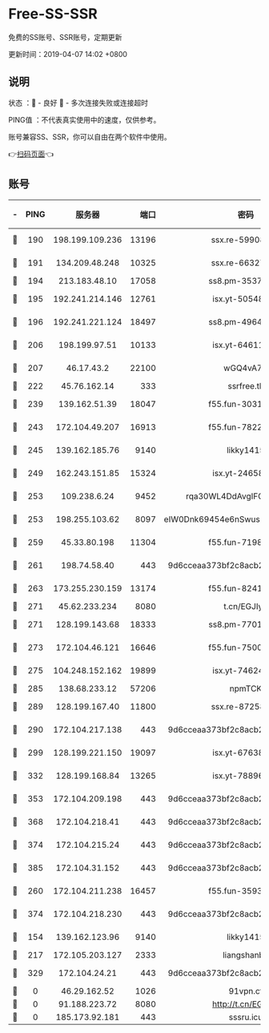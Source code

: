 # Free-SS-SSR

免费的SS账号、SSR账号，定期更新

更新时间：2019-04-07 14:02 +0800

## 说明

状态     ：🙂 - 良好 🙁 - 多次连接失败或连接超时

PING值   ：不代表真实使用中的速度，仅供参考。

账号兼容SS、SSR，你可以自由在两个软件中使用。

👉[扫码页面](https://liesauer.github.io/Free-SS-SSR/)👈

## 账号

|-|PING|服务器|端口|密码|加密方式|区域|
|:----:|:----:|:-----:|-----:|:----:|:----:|:----:|
|🙂|190|198.199.109.236|13196|ssx.re-59908217|aes-256-cfb|US|
|🙂|191|134.209.48.248|10325|ssx.re-66327199|aes-256-cfb|US|
|🙂|194|213.183.48.10|17058|ss8.pm-35372165|rc4-md5|RU|
|🙂|195|192.241.214.146|12761|isx.yt-50548426|aes-256-cfb|US|
|🙂|196|192.241.221.124|18497|ss8.pm-49648678|aes-256-cfb|US|
|🙂|206|198.199.97.51|10133|isx.yt-64611548|aes-256-cfb|US|
|🙂|207|46.17.43.2|22100|wGQ4vA7D|aes-256-gcm|RU|
|🙂|222|45.76.162.14|333|ssrfree.tk|rc4|SG|
|🙂|239|139.162.51.39|18047|f55.fun-30318909|aes-256-cfb|SG|
|🙂|243|172.104.49.207|16913|f55.fun-78222028|aes-256-cfb|SG|
|🙂|245|139.162.185.76|9140|likky1415|aes-256-cfb|DE|
|🙂|249|162.243.151.85|15324|isx.yt-24658995|aes-256-cfb|US|
|🙂|253|109.238.6.24|9452|rqa30WL4DdAvgIFG6Fs3znzTa|aes-256-cfb|FR|
|🙂|253|198.255.103.62|8097|eIW0Dnk69454e6nSwuspv9DmS201tQ0D|aes-256-cfb|US|
|🙂|259|45.33.80.198|11304|f55.fun-71989148|aes-256-cfb|US|
|🙂|261|198.74.58.40|443|9d6cceaa373bf2c8acb22e60b6a58be6|aes-256-cfb|US|
|🙂|263|173.255.230.159|13174|f55.fun-82418787|aes-256-cfb|US|
|🙂|271|45.62.233.234|8080|t.cn/EGJIyrl|rc4-md5|CA|
|🙂|271|128.199.143.68|18333|ss8.pm-77013643|aes-256-cfb|SG|
|🙂|273|172.104.46.121|16646|f55.fun-75001802|aes-256-cfb|SG|
|🙂|275|104.248.152.162|19899|isx.yt-74624394|aes-256-cfb|SG|
|🙂|285|138.68.233.12|57206|npmTCK|rc4-md5|US|
|🙂|289|128.199.167.40|11800|ssx.re-87258490|aes-256-cfb|SG|
|🙂|290|172.104.217.138|443|9d6cceaa373bf2c8acb22e60b6a58be6|aes-256-cfb|US|
|🙂|299|128.199.221.150|19097|isx.yt-67638887|aes-256-cfb|SG|
|🙂|332|128.199.168.84|13265|isx.yt-78896827|aes-256-cfb|SG|
|🙂|353|172.104.209.198|443|9d6cceaa373bf2c8acb22e60b6a58be6|aes-256-cfb|US|
|🙂|368|172.104.218.41|443|9d6cceaa373bf2c8acb22e60b6a58be6|aes-256-cfb|US|
|🙂|374|172.104.215.24|443|9d6cceaa373bf2c8acb22e60b6a58be6|aes-256-cfb|US|
|🙂|385|172.104.31.152|443|9d6cceaa373bf2c8acb22e60b6a58be6|aes-256-cfb|US|
|🙂|260|172.104.211.238|16457|f55.fun-35934651|aes-256-cfb|US|
|🙂|374|172.104.218.230|443|9d6cceaa373bf2c8acb22e60b6a58be6|aes-256-cfb|US|
|🙁|154|139.162.123.96|9140|likky1415|aes-256-cfb|JP|
|🙁|217|172.105.203.127|2333|liangshanbo|chacha20|JP|
|🙁|329|172.104.24.21|443|9d6cceaa373bf2c8acb22e60b6a58be6|aes-256-cfb|US|
|🙁|0|46.29.162.52|1026|91vpn.cf|rc4-md5|RU|
|🙁|0|91.188.223.72|8080|http://t.cn/EGJIyrl|rc4-md5|RU|
|🙁|0|185.173.92.181|443|sssru.icu|rc4-md5|RU|
